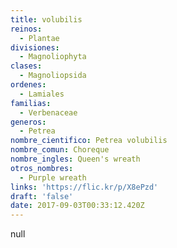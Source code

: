 ```yaml
---
title: volubilis
reinos:
  - Plantae
divisiones:
  - Magnoliophyta
clases:
  - Magnoliopsida
ordenes:
  - Lamiales
familias:
  - Verbenaceae
generos:
  - Petrea
nombre_cientifico: Petrea volubilis
nombre_comun: Choreque
nombre_ingles: Queen's wreath
otros_nombres:
  - Purple wreath
links: 'https://flic.kr/p/X8ePzd'
draft: 'false'
date: 2017-09-03T00:33:12.420Z
---
```

null
